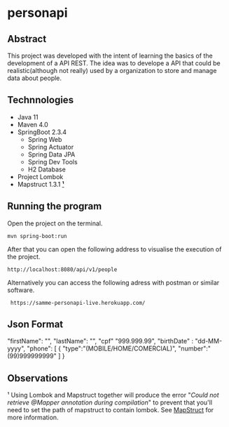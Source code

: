 # personapi

## Abstract

This project was developed with the intent of learning the basics of the development of a API REST.
The idea was to develope a API that could be realistic(although not really) used by a organization to store and manage data about people. 



## Technnologies
+ Java 11
+ Maven 4.0
+ SpringBoot 2.3.4
  + Spring Web
  + Spring Actuator
  + Spring Data JPA
  + Spring Dev Tools
  + H2 Database
+ Project Lombok
+ Mapstruct 1.3.1 [**¹**](#observations)

## Running the program

Open the project on the terminal.

```shell script
mvn spring-boot:run 
```

After that you can open the following address to visualise the execution of the project.

```
http://localhost:8080/api/v1/people
```

Alternatively you can access the following adress with postman or similar software.

````
 https://samme-personapi-live.herokuapp.com/
````


## Json Format

"firstName": "",
"lastName": "",
"cpf" "999.999.99",
"birthDate" : "dd-MM-yyyy",
"phone": [
          {
          "type":"(MOBILE/HOME/COMERCIAL)",
          "number":"(99)999999999"
          ]
}




## Observations

¹ Using Lombok and Mapstruct together will produce the error "<i>Could not retrieve @Mapper annotation during compilation</i>" to prevent that you'll need to set the path of mapstruct to contain lombok. See [MapStruct](https://mapstruct.org/faq/#Can-I-use-MapStruct-together-with-Project-Lombok) for more information.


